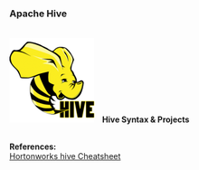 <h3>Apache Hive</h3>
<br><img src="images/Apache_Hive_logo.png" class="inline"/>&ensp;&ensp;<b>Hive Syntax & Projects</b>



<br><b>References:</b>
<br><a href="http://hortonworks.com/blog/hive-cheat-sheet-for-sql-users/">Hortonworks hive Cheatsheet</a>
